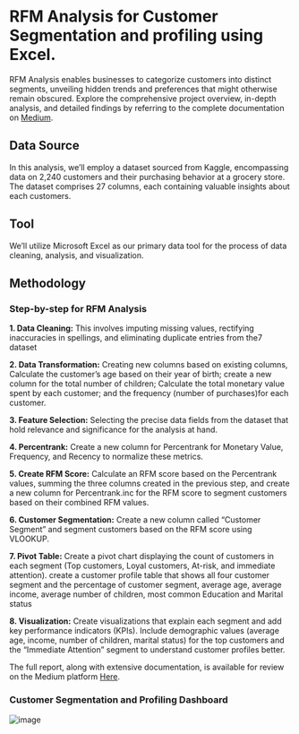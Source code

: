 # RFM Analysis for Customer Segmentation and profiling using Excel.
RFM Analysis enables businesses to categorize customers into distinct segments, unveiling hidden trends and preferences that might otherwise remain obscured.
Explore the comprehensive project overview, in-depth analysis, and detailed findings by referring to the complete documentation on [Medium](https://medium.com/@adedeji_s/rfm-analysis-for-customer-segmentation-and-profiling-using-excel-175afdb2663d).
## Data Source
In this analysis, we’ll employ a dataset sourced from Kaggle, encompassing data on 2,240 customers and their purchasing behavior at a grocery store. The dataset comprises 27 columns, each containing valuable insights about each customers.

## Tool
We’ll utilize Microsoft Excel as our primary data tool for the process of data cleaning, analysis, and visualization.

## Methodology
### Step-by-step for RFM Analysis
**1. Data Cleaning:** This involves imputing missing values, rectifying inaccuracies in spellings, and eliminating duplicate entries from the7 dataset

**2. Data Transformation:** Creating new columns based on existing columns, Calculate the customer’s age based on their year of birth; create a new column for the total number of children; Calculate the total monetary value spent by each customer; and the frequency (number of purchases)for each customer.

**3. Feature Selection:** Selecting the precise data fields from the dataset that hold relevance and significance for the analysis at hand.

**4. Percentrank:** Create a new column for Percentrank for Monetary Value, Frequency, and Recency to normalize these metrics.

**5. Create RFM Score:** Calculate an RFM score based on the Percentrank values, summing the three columns created in the previous step, and create a new column for Percentrank.inc for the RFM score to segment customers based on their combined RFM values.

**6. Customer Segmentation:** Create a new column called “Customer Segment” and segment customers based on the RFM score using VLOOKUP.

**7. Pivot Table:** Create a pivot chart displaying the count of customers in each segment (Top customers, Loyal customers, At-risk, and immediate attention). create a customer profile table that shows all four customer segment and the percentage of customer segment, average age, average income, average number of children, most common Education and Marital status

**8. Visualization:** Create visualizations that explain each segment and add key performance indicators (KPIs). Include demographic values (average age, income, number of children, marital status) for the top customers and the “Immediate Attention” segment to understand customer profiles better.

The full report, along with extensive documentation, is available for review on the Medium platform [Here](https://medium.com/@adedeji_s/rfm-analysis-for-customer-segmentation-and-profiling-using-excel-175afdb2663d).

### Customer Segmentation and Profiling Dashboard
   ![image](https://github.com/SefiatAdedeji/RFM_Analysis_using_Excel/assets/93763604/0433377b-e155-472a-bafa-d58343429013)
